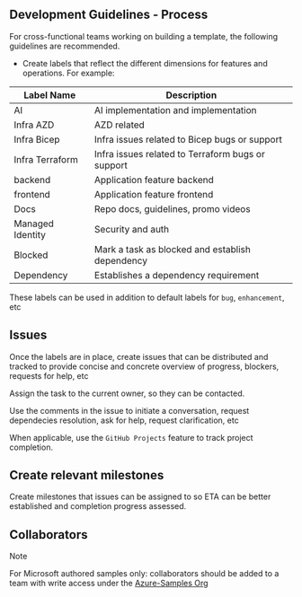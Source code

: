 ## Development Guidelines - Process

For cross-functional teams working on building a template, the following guidelines are recommended.

- Create labels that reflect the different dimensions for features and operations. For example:

| Label Name | Description                          |
| ---------- | ------------------------------------ |
| AI         | AI implementation and implementation |
| Infra AZD        | AZD related         |
| Infra Bicep| Infra issues related to Bicep bugs or support |
| Infra Terraform | Infra issues related to Terraform bugs or support |
| backend    | Application feature backend          |
| frontend   | Application feature frontend         |
| Docs       | Repo docs, guidelines, promo videos  |
| Managed Identity        | Security and auth                    |
| Blocked    | Mark a task as blocked and establish dependency |
| Dependency | Establishes a dependency requirement |

These labels can be used in addition to default labels for `bug`, `enhancement`, etc


## Issues

Once the labels are in place, create issues that can be distributed and tracked to provide concise and concrete overview of progress, blockers, requests for help, etc

Assign the task to the current owner, so they can be contacted.

Use the comments in the issue to initiate a conversation, request dependecies resolution, ask for help, request clarification, etc

When applicable, use the `GitHub Projects` feature to track project completion.

## Create relevant milestones

Create milestones that issues can be assigned to so ETA can be better established and completion progress assessed.

## Collaborators

> [!NOTE]
> For Microsoft authored samples only: collaborators should be added to a team with write access under the [Azure-Samples Org](https://github.com/Azure-Samples)